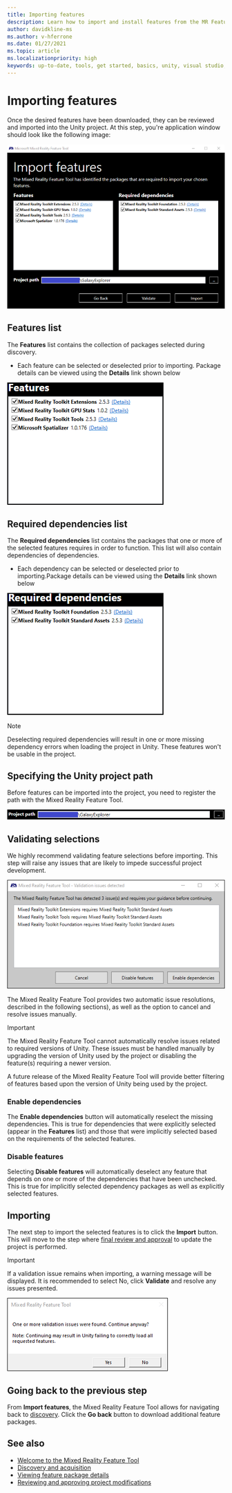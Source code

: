 ```yaml
---
title: Importing features
description: Learn how to import and install features from the MR Feature Tool for HoloLens and VR development.
author: davidkline-ms
ms.author: v-hferrone
ms.date: 01/27/2021
ms.topic: article
ms.localizationpriority: high
keywords: up-to-date, tools, get started, basics, unity, visual studio, toolkit, mixed reality headset, windows mixed reality headset, virtual reality headset, installation, Windows, HoloLens, emulator, unreal, openxr
---
```


# Importing features

Once the desired features have been downloaded, they can be reviewed and imported into the Unity project. At this step, you're application window should look like the following image:

![Importing features](images/FeatureToolImport.png)

## Features list

The **Features** list contains the collection of packages selected during discovery. 
* Each feature can be selected or deselected prior to importing. Package details can be viewed using the **Details** link shown below

![Features list](images/FeaturesList.png)

## Required dependencies list

The **Required dependencies** list contains the packages that one or more of the selected features requires in order to function. This list will also contain dependencies of dependencies.
* Each dependency can be selected or deselected prior to importing.Package details can be viewed using the **Details** link shown below

![Dependencies list](images/RequiredDependencyList.png)

> [!NOTE]
> Deselecting required dependencies will result in one or more missing dependency errors when loading the project in Unity. These features won't be usable in the project.

## Specifying the Unity project path

Before features can be imported into the project, you need to register the path with the Mixed Reality Feature Tool.

![Setting project path](images/ProjectPath.png)

## Validating selections

We highly recommend validating feature selections before importing. This step will raise any issues that are likely to impede successful project development.

![Validation issues](images/ValidationIssues.png)

The Mixed Reality Feature Tool provides two automatic issue resolutions, described in the following sections), as well as the option to cancel and resolve issues manually.

> [!IMPORTANT]
> The Mixed Reality Feature Tool cannot automatically resolve issues related to required versions of Unity. These issues must be handled manually by upgrading the version of Unity used by the project or disabling the feature(s) requiring a newer version.
>
> A future release of the Mixed Reality Feature Tool will provide better filtering of features based upon the version of Unity being used by the project.

### Enable dependencies

The **Enable dependencies** button will automatically reselect the missing dependencies. This is true for dependencies that were explicitly selected (appear in the **Features** list) and those that were implicitly selected based on the requirements of the selected features.

### Disable features

Selecting **Disable features** will automatically deselect any feature that depends on one or more of the dependencies that have been unchecked. This is true for implicitly selected dependency packages as well as explicitly selected features.

## Importing

The next step to import the selected features is to click the **Import** button. This will move to the step where [final review and approval](reviewing-changes.md) to update the project is performed.

> [!IMPORTANT]
> If a validation issue remains when importing, a warning message will be displayed. It is recommended to select No, click **Validate** and resolve any issues presented.
>
> ![Continue with validation issues](images/ValidationContinueAnyway.png)

## Going back to the previous step

From **Import features**, the Mixed Reality Feature Tool allows for navigating back to [discovery](discovering-features.md). Click the **Go back** button to download additional feature packages.

## See also

- [Welcome to the Mixed Reality Feature Tool](welcome-to-mr-feature-tool.md)
- [Discovery and acquisition](discovering-features.md)
- [Viewing feature package details](viewing-package-details.md)
- [Reviewing and approving project modifications](reviewing-changes.md)
